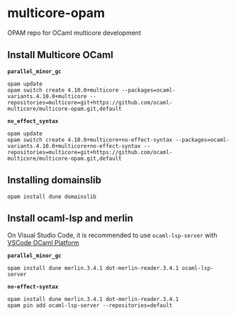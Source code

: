 # multicore-opam
OPAM repo for OCaml multicore development

## Install Multicore OCaml

**`parallel_minor_gc`**

```
opam update
opam switch create 4.10.0+multicore --packages=ocaml-variants.4.10.0+multicore --repositories=multicore=git+https://github.com/ocaml-multicore/multicore-opam.git,default
```

**`no_effect_syntax`**

```
opam update
opam switch create 4.10.0+multicore+no-effect-syntax --packages=ocaml-variants.4.10.0+multicore+no-effect-syntax --repositories=multicore=git+https://github.com/ocaml-multicore/multicore-opam.git,default
```

## Installing domainslib

```
opam install dune domainslib
```

## Install ocaml-lsp and merlin

On Visual Studio Code, it is recommended to use `ocaml-lsp-server` with [VSCode OCaml Platform](https://marketplace.visualstudio.com/items?itemName=ocamllabs.ocaml-platform)

**`parallel_minor_gc`**

```
opam install dune merlin.3.4.1 dot-merlin-reader.3.4.1 ocaml-lsp-server
```

**`no-effect-syntax`**

```
opam install dune merlin.3.4.1 dot-merlin-reader.3.4.1
opam pin add ocaml-lsp-server --repositories=default
```
